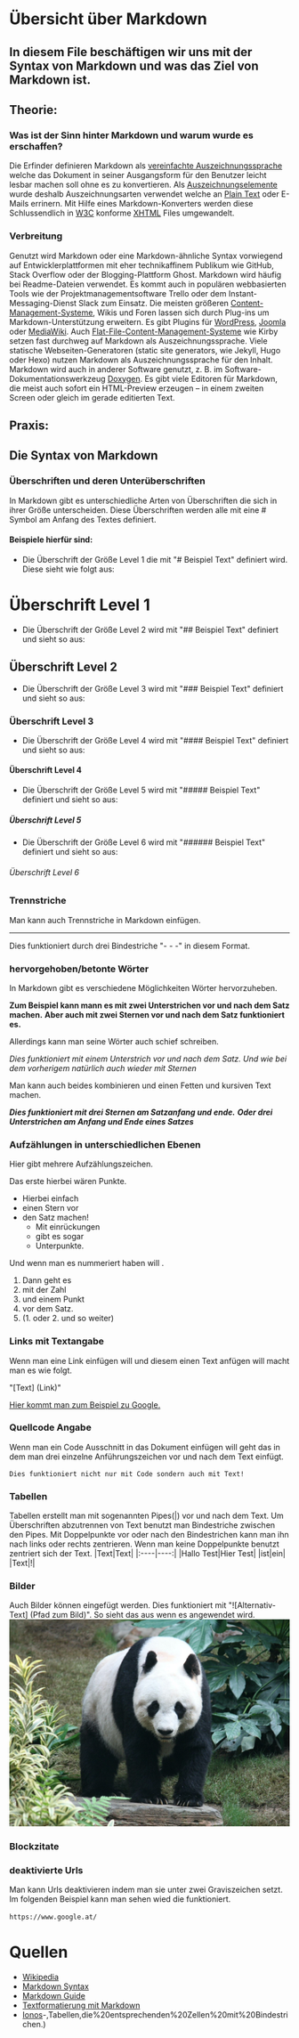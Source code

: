 # Übersicht über Markdown 
## In diesem File beschäftigen wir uns mit der Syntax von Markdown und was das Ziel von Markdown ist.
## Theorie:
### Was ist der Sinn hinter Markdown und warum wurde es erschaffen?

Die Erfinder definieren Markdown als [vereinfachte Auszeichnungssprache](https://de.wikipedia.org/wiki/Vereinfachte_Auszeichnungssprache) welche das Dokument in seiner Ausgangsform für den Benutzer leicht lesbar machen soll ohne es zu konvertieren. Als [Auszeichnungselemente](https://de.wikipedia.org/wiki/Auszeichnungselement) wurde deshalb Auszeichnungsarten verwendet welche an [Plain Text](https://de.wikipedia.org/wiki/Plain_text) oder E-Mails errinern. Mit Hilfe eines Markdown-Konverters werden diese Schlussendlich in [W3C](https://de.wikipedia.org/wiki/W3C) konforme [XHTML](https://de.wikipedia.org/wiki/Extensible_Hypertext_Markup_Language) Files umgewandelt.  
  
### Verbreitung
Genutzt wird Markdown oder eine Markdown-ähnliche Syntax vorwiegend auf Entwicklerplattformen mit eher technikaffinem Publikum wie GitHub, Stack Overflow oder der Blogging-Plattform Ghost. Markdown wird häufig bei Readme-Dateien verwendet. Es kommt auch in populären webbasierten Tools wie der Projektmanagementsoftware Trello oder dem Instant-Messaging-Dienst Slack zum Einsatz. Die meisten größeren [Content-Management-Systeme](https://de.wikipedia.org/wiki/Content-Management-System), Wikis und Foren lassen sich durch Plug-ins um Markdown-Unterstützung erweitern. Es gibt Plugins für [WordPress](https://de.wikipedia.org/wiki/WordPress), [Joomla](https://de.wikipedia.org/wiki/Joomla) oder [MediaWiki](https://de.wikipedia.org/wiki/MediaWiki). Auch [Flat-File-Content-Management-Systeme](https://de.wikipedia.org/wiki/Flat-File-Content-Management-System) wie Kirby setzen fast durchweg auf Markdown als Auszeichnungssprache. Viele statische Webseiten-Generatoren (static site generators, wie Jekyll, Hugo oder Hexo) nutzen Markdown als Auszeichnungssprache für den Inhalt. Markdown wird auch in anderer Software genutzt, z. B. im Software-Dokumentationswerkzeug [Doxygen](https://de.wikipedia.org/wiki/Doxygen). Es gibt viele Editoren für Markdown, die meist auch sofort ein HTML-Preview erzeugen – in einem zweiten Screen oder gleich im gerade editierten Text.   

  
## Praxis:
## Die Syntax von Markdown   

  
### Überschriften und deren Unterüberschriften
In Markdown gibt es unterschiedliche Arten von Überschriften die sich in ihrer Größe unterscheiden. Diese Überschriften werden alle mit eine # Symbol am Anfang des Textes definiert. 
#### Beispiele hierfür sind:

* Die Überschrift der Größe Level 1 die mit "# Beispiel Text" definiert wird. Diese sieht wie folgt aus:
# Überschrift Level 1

* Die Überschrift der Größe Level 2 wird mit "## Beispiel Text" definiert und sieht so aus:
## Überschrift Level 2

* Die Überschrift der Größe Level 3 wird mit "### Beispiel Text" definiert und sieht so aus:
### Überschrift Level 3

* Die Überschrift der Größe Level 4 wird mit "#### Beispiel Text" definiert und sieht so aus:
#### Überschrift Level 4

* Die Überschrift der Größe Level 5 wird mit "##### Beispiel Text" definiert und sieht so aus:
##### Überschrift Level 5

* Die Überschrift der Größe Level 6 wird mit "###### Beispiel Text" definiert und sieht so aus:
###### Überschrift Level 6    

  
### Trennstriche
Man kann auch Trennstriche in Markdown einfügen.
- - - 
Dies funktioniert durch drei Bindestriche "- - -" in diesem Format.  

### hervorgehoben/betonte Wörter
In Markdown gibt es verschiedene Möglichkeiten Wörter hervorzuheben.

__Zum Beispiel kann mann es mit zwei Unterstrichen vor und nach dem Satz machen.__
**Aber auch mit zwei Sternen vor und nach dem Satz funktioniert es.**

Allerdings kann man seine Wörter auch schief schreiben.

_Dies funktioniert mit einem Unterstrich vor und nach dem Satz._ 
*Und wie bei dem vorherigem natürlich auch wieder mit Sternen*

Man kann auch beides kombinieren und einen Fetten und kursiven Text machen.

***Dies funktioniert mit drei Sternen am Satzanfang und ende.***
___Oder drei Unterstrichen am Anfang und Ende eines Satzes___

### Aufzählungen in unterschiedlichen Ebenen
Hier gibt mehrere Aufzählungszeichen.

Das erste hierbei wären Punkte.

* Hierbei einfach
* einen Stern vor
* den Satz machen!
  * Mit einrückungen
  * gibt es sogar
  * Unterpunkte.

Und wenn man es nummeriert haben will .

1. Dann geht es
2. mit der Zahl 
3. und einem Punkt 
4. vor dem Satz.
5. (1. oder 2. und so weiter) 

### Links mit Textangabe
Wenn man eine Link einfügen will und diesem einen Text anfügen will macht man es wie folgt.

"[Text] (Link)"

[Hier kommt man zum Beispiel zu Google.](https://www.google.at/) 

### Quellcode Angabe
Wenn man ein Code Ausschnitt in das Dokument einfügen will geht das in dem man drei einzelne Anführungszeichen vor und nach dem Text einfügt.

```
Dies funktioniert nicht nur mit Code sondern auch mit Text!
```

### Tabellen
Tabellen erstellt man mit sogenannten Pipes(|) vor und nach dem Text. Um Überschriften abzutrennen von Text benutzt man Bindestriche zwischen den Pipes. Mit Doppelpunkte vor oder nach den Bindestrichen kann man ihn nach links oder rechts zentrieren. Wenn man keine Doppelpunkte benutzt zentriert sich der Text.
|Text|Text|
|:----|----:|
|Hallo Test|Hier Test|
|ist|ein|
|Text|!|

### Bilder
Auch Bilder können eingefügt werden. Dies funktioniert mit "![Alternativ-Text] (Pfad zum Bild)". So sieht das aus wenn es angewendet wird.
![Bild nicht gefunden.](Grosser_Panda.JPG "Panda")

### Blockzitate

### deaktivierte Urls
Man kann Urls deaktivieren indem man sie unter zwei Graviszeichen setzt. Im folgenden Beispiel kann man sehen wied die funktioniert.

`https://www.google.at/`

# Quellen
* [Wikipedia](https://de.wikipedia.org/wiki/Markdown)
* [Markdown Syntax](https://markdown-syntax.de/Syntax/Horizontale-Linien/)
* [Markdown Guide](https://www.markdownguide.org/basic-syntax/)
* [Textformatierung mit Markdown](http://intranet.psych.uni-potsdam.de/moodle/help.php?file=markdown.html#:~:text=Aufz%C3%A4hlungspunkte,Das%20Leerzeichen%20ist%20wichtig.)
* [Ionos](https://www.ionos.at/digitalguide/websites/web-entwicklung/markdown/#:~:text=%3A%2F%2Fexample.com)-,Tabellen,die%20entsprechenden%20Zellen%20mit%20Bindestrichen.)

